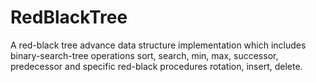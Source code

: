 # RedBlackTree
A red-black tree advance data structure implementation which includes binary-search-tree operations sort, search, min, max, successor, predecessor and specific red-black procedures rotation, insert, delete.
